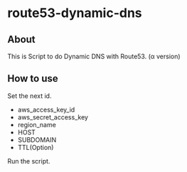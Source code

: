 # route53-dynamic-dns

## About

This is Script to do Dynamic DNS with Route53.
(α version)

## How to use

Set the next id.
- aws_access_key_id
- aws_secret_access_key
- region_name
- HOST
- SUBDOMAIN
- TTL(Option)

Run the script.

